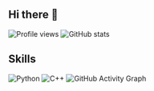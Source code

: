## Hi there 👋

![Profile views](https://komarev.com/ghpvc/?username=yourusername)
![GitHub stats](https://github-readme-stats.vercel.app/api?username=yourusername&show_icons=true&theme=radical)
## Skills
![Python](https://img.shields.io/badge/Python-3776AB?style=flat&logo=python&logoColor=white)
![C++](https://img.shields.io/badge/C++-00599C?style=flat&logo=cplusplus&logoColor=white)
![GitHub Activity Graph](https://github-readme-activity-graph.vercel.app/graph?username=yourusername&theme=react-dark)

<!--
**hwy-10/hwy-10** is a ✨ _special_ ✨ repository because its `README.md` (this file) appears on your GitHub profile.

Here are some ideas to get you started:

- 🔭 I’m currently working on ...
- 🌱 I’m currently learning ...
- 👯 I’m looking to collaborate on ...
- 🤔 I’m looking for help with ...
- 💬 Ask me about ...
- 📫 How to reach me: ...
- 😄 Pronouns: ...
- ⚡ Fun fact: ...
-->
